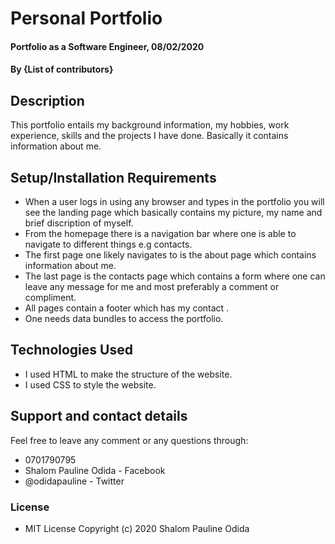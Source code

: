 # Personal Portfolio
#### Portfolio as a Software Engineer, 08/02/2020
#### By **{List of contributors}**
## Description
This portfolio entails my background information, my hobbies, work experience, skills and the projects I have done. Basically it contains information about me.
## Setup/Installation Requirements
* When a user logs in using  any browser and types in the portfolio  you will see the landing page which basically contains my picture, my name and brief discription of myself.
* From the homepage there is a navigation bar where one is able to navigate to different things e.g contacts.
* The first page one likely navigates to is the about page which contains  information about me.
* The last page is the contacts page which contains a form where one can leave any message for me and most preferably a comment or compliment.
* All pages contain a footer which has my contact .
* One needs data bundles to access the portfolio.
## Technologies Used
* I used HTML to make the structure of the website.
* I used CSS to style the website.

## Support and contact details
Feel free to leave  any comment or  any questions through:
* 0701790795
* Shalom Pauline Odida - Facebook
* @odidapauline - Twitter
### License
* MIT License
Copyright (c) 2020 Shalom Pauline Odida


